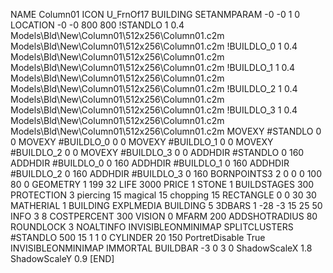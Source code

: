 NAME Column01
ICON U_FrnOf17
BUILDING
SETANMPARAM -0 -0 1 0
LOCATION -0 -0 800 800
!STANDLO      1 0.4 Models\Bld\New\Column01\512x256\Column01.c2m Models\Bld\New\Column01\512x256\Column01.c2m
!BUILDLO_0    1 0.4 Models\Bld\New\Column01\512x256\Column01.c2m Models\Bld\New\Column01\512x256\Column01.c2m
!BUILDLO_1    1 0.4 Models\Bld\New\Column01\512x256\Column01.c2m Models\Bld\New\Column01\512x256\Column01.c2m
!BUILDLO_2    1 0.4 Models\Bld\New\Column01\512x256\Column01.c2m Models\Bld\New\Column01\512x256\Column01.c2m
!BUILDLO_3    1 0.4 Models\Bld\New\Column01\512x256\Column01.c2m Models\Bld\New\Column01\512x256\Column01.c2m
MOVEXY #STANDLO    0 0
MOVEXY #BUILDLO_0  0 0
MOVEXY #BUILDLO_1  0 0
MOVEXY #BUILDLO_2  0 0
MOVEXY #BUILDLO_3  0 0
ADDHDIR #STANDLO 0 160
ADDHDIR #BUILDLO_0 0 160
ADDHDIR #BUILDLO_1 0 160
ADDHDIR #BUILDLO_2 0 160
ADDHDIR #BUILDLO_3 0 160
BORNPOINTS3 2 0 0 0 100 80 0
GEOMETRY 1 199 32
LIFE     3000
PRICE 1 STONE 1
BUILDSTAGES 300
PROTECTION 3 piercing 15 magical 15 chopping 15
RECTANGLE    0 0 30 30
MATHERIAL 1 BUILDING
EXPLMEDIA BUILDING 5
3DBARS 1 -28 -3 15 25 50
INFO 3 8
COSTPERCENT 300
VISION 0
MFARM 200
ADDSHOTRADIUS 80
ROUNDLOCK 3
NOALTINFO
INVISIBLEONMINIMAP
SPLITCLUSTERS #STANDLO 500 15 1 1 0
CYLINDER 20 150
PortretDisable True
INVISIBLEONMINIMAP
IMMORTAL
BUILDBAR -3 0 3 0
ShadowScaleX 1.8
ShadowScaleY 0.9
[END]
